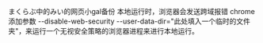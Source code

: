 まくらぶ中的みい的网页小gal备份
本地运行时，浏览器会发送跨域报错 chrome添加参数 --disable-web-security --user-data-dir="此处填入一个临时的文件夹"，来运行一个无视安全策略的浏览器进程来进行本地运行。
